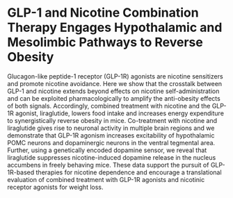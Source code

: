 # GLP-1 and Nicotine Combination Therapy Engages Hypothalamic and Mesolimbic Pathways to Reverse Obesity

Glucagon-like peptide-1 receptor (GLP-1R) agonists are nicotine sensitizers and promote nicotine avoidance. Here we show that the crosstalk between GLP-1 and nicotine extends beyond effects on nicotine self-administration and can be exploited pharmacologically to amplify the anti-obesity effects of both signals. Accordingly, combined treatment with nicotine and the GLP-1R agonist, liraglutide, lowers food intake and increases energy expenditure to synergistically reverse obesity in mice. Co-treatment with nicotine and liraglutide gives rise to neuronal activity in multiple brain regions and we demonstrate that GLP-1R agonism increases excitability of hypothalamic POMC neurons and dopaminergic neurons in the ventral tegmental area. Further, using a genetically encoded dopamine sensor, we reveal that liraglutide suppresses nicotine-induced dopamine release in the nucleus accumbens in freely behaving mice. These data support the pursuit of GLP-1R-based therapies for nicotine dependence and encourage a translational evaluation of combined treatment with GLP-1R agonists and nicotinic receptor agonists for weight loss. 
